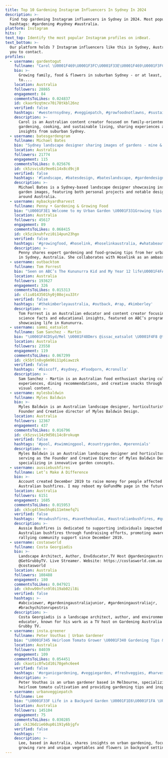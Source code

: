 ```yaml
---
title: Top 10 Gardening Instagram Influencers In Sydney In 2024
description: >-
  Find top gardening Instagram influencers in Sydney in 2024. Most popular
  hashtags: #gardening #sydney #australia.
platform: Instagram
hits: 7
text_top: Identify the most popular Instagram profiles on inBeat.
text_bottom: >-
  Our platform holds 7 Instagram influencers like this in Sydney, Australia for
  you to contact.
profiles:
  - username: gardentogut
    fullname: "Carol \U0001F469\U0001F3FC‍\U0001F33E\U0001F469\U0001F3FC‍\U0001F373\U0001F469\U0001F3FC‍\U0001F4BC"
    bio: >-
      Growing family, food & flowers in suburban Sydney - or at least, trying
      to....
    location: Australia
    followers: 28865
    engagement: 84
    commentsToLikes: 0.024837
    id: ckaor9zqtmcv70i78tkbl26nz
    verified: false
    hashtags: '#westernsydney, #veggiepatch, #growfoodnotlawns, #sustainableliving'
    description: >-
      Carol is an Australian content creator focused on family-oriented
      gardening, cooking, and sustainable living, sharing experiences and
      insights from suburban Sydney.
  - username: batesgardengram
    fullname: Michael Bates
    bio: "Sydney landscape designer sharing images of gardens - mine & those I come across - that inspire. ⚠️ We're hiring. Info via link \U0001F447 #landscapedesign"
    location: Australia
    followers: 21774
    engagement: 115
    commentsToLikes: 0.025676
    id: ck5zsvis8z9ee0i14x8cd9cj8
    verified: false
    hashtags: '#landscape, #batesdesign, #bateslandscape, #gardendesign'
    description: >-
      Michael Bates is a Sydney-based landscape designer showcasing inspiring
      garden images, featuring both personal projects and notable designs from
      around Australia.
  - username: mybackyardharvest
    fullname: Penny • Gardening & Growing Food
    bio: "\U0001F3E1 Welcome to my Urban Garden \U0001F331Growing tips & tricks \U0001F428 Sydney | Australia \U0001F4A6 @hoselinkofficial Ambassador"
    location: Australia
    followers: 45617
    engagement: 89
    commentsToLikes: 0.068415
    id: ck5ziknuhfvzi0i14pun23hgo
    verified: false
    hashtags: '#growingfood, #hoselink, #hoselinkaustralia, #whatabeauty'
    description: >-
      Penny shares expert gardening and food-growing tips from her urban garden
      in Sydney, Australia. She collaborates with Hoselink as an ambassador.
  - username: outbacktom
    fullname: Tom Forrest
    bio: "Seen on ABC’s The Kununurra Kid and My Year 12 life\U0001F4FA Science facts at @tomtalksscience Latest YouTube video! ⬇️"
    location: Australia
    followers: 193627
    engagement: 326
    commentsToLikes: 0.015313
    id: cliu0143501hy0j08ojxu33tr
    verified: false
    hashtags: '#thekimberleyaustralia, #outback, #rap, #kimberley'
    description: >-
      Tom Forrest is an Australian educator and content creator focusing on
      science facts and educational insights, featured on ABC’s programs
      showcasing life in Kununurra.
  - username: sammi_eatsalot
    fullname: Sam Sanchez - Martin
    bio: "\U0001F4CDSyd/Mel \U0001F48Dmrs @issac_eatsalot \U0001F4F8 @the_chew_crew media ©️ \U0001F481\U0001F3FD‍♀️ @bedsnacksco \U0001F4E7ladyeatsalot@gmail.com"
    location: Australia
    followers: 23558
    engagement: 119
    commentsToLikes: 0.067299
    id: ck5btln8vg6m90i11p6iawzzk
    verified: false
    hashtags: '#biscoff, #sydney, #foodporn, #cronulla'
    description: >-
      Sam Sanchez - Martin is an Australian food enthusiast sharing culinary
      experiences, dining recommendations, and creative snacks through engaging
      visual content.
  - username: mylesbaldwin
    fullname: Myles Baldwin
    bio: >-
      Myles Baldwin is an Australian landscape designer, horticulturist, writer.
      Founder and Creative director of Myles Baldwin Design.
    location: Australia
    followers: 12367
    engagement: 437
    commentsToLikes: 0.016796
    id: ck5zsvi14z9d50i14c8rokuqm
    verified: false
    hashtags: '#pool, #swimmingpool, #countrygarden, #perennials'
    description: >-
      Myles Baldwin is an Australian landscape designer and horticulturist,
      serving as the Founder and Creative Director of Myles Baldwin Design,
      specializing in innovative garden concepts.
  - username: aussiebushfires
    fullname: Let’s Make A Difference
    bio: >-
      Account created December 2019 to raise money for people affected by the
      Australian bushfires. I may reboot my GoFundMe page in the future ♥️
    location: Australia
    followers: 6151
    engagement: 1685
    commentsToLikes: 0.015953
    id: ck5cg4l5mo5hq0i11mtmefq7i
    verified: false
    hashtags: '#nswbushfires, #savethekoalas, #australianbushfires, #quarantinelife'
    description: >-
      Aussie Bushfires is dedicated to supporting individuals impacted by the
      Australian bushfires through fundraising efforts, promoting awareness, and
      rallying community support since December 2019.
  - username: costasworld
    fullname: Costa Georgiadis
    bio: >-
      Landscape Architect, Author, EnvEducator,TV Host @gardeningaustralia
      @GetGrubbyTV. Live Streamer. Website: https://costasworld.com.au FB
      @costasworld
    location: Australia
    followers: 108488
    engagement: 180
    commentsToLikes: 0.047921
    id: ck0vw90nfsn9l0i19ab02il8i
    verified: false
    hashtags: >-
      #abciviewer, #gardeningaustraliajunior, #gardeningaustraliajr,
      #brachychitonrupestris
    description: >-
      Costa Georgiadis is a landscape architect, author, and environmental
      educator, known for his work as a TV host on Gardening Australia and Get
      Grubby TV.
  - username: insta.greener
    fullname: Peter Vouthas | Urban Gardener
    bio: "\U0001F345 Heirloom Tomato Grower \U0001F340 Gardening Tips & Inspo \U0001F1E6\U0001F1FA Melbourne | Australia \U0001F331 Urban Gardener @hoselinkaustralia Ambassador @lovethegarden_au Crew"
    location: Australia
    followers: 84039
    engagement: 109
    commentsToLikes: 0.054451
    id: ckaotic0fw1d10i78gehc6ee4
    verified: false
    hashtags: '#organicgardening, #veggiegarden, #freshveggies, #harvesttime'
    description: >-
      Peter Vouthas is an urban gardener based in Melbourne, specializing in
      heirloom tomato cultivation and providing gardening tips and inspiration.
  - username: urbanveggiepatch
    fullname: Lee
    bio: "\U0001F33F Life in a Backyard Garden \U0001F1E6\U0001F1FA \U0001F33FUrban Food and Flower Gardening \U0001F33F Rare and Unique Veggies \U0001F33F @urbanveggiepatchmarket Anyone can grow their own food \U0001F49A"
    location: Australia
    followers: 145104
    engagement: 75
    commentsToLikes: 0.030285
    id: ck136dzie60up0i191y6bjgfv
    verified: false
    hashtags: ''
    description: >-
      Lee, based in Australia, shares insights on urban gardening, focusing on
      growing rare and unique vegetables and flowers in backyard settings.
---
```


